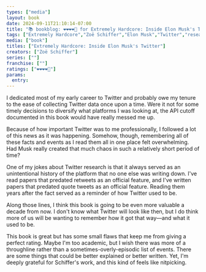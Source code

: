 ```yaml
---
types: ["media"]
layout: book
date: 2024-09-11T21:10:14-07:00
title: "📚 bookblog: ❤️❤️❤️❤️🖤 for Extremely Hardcore: Inside Elon Musk's Twitter, by Zoë Schiffer"
tags: ["Extremely Hardcore","Zoë Schiffer","Elon Musk","Twitter","research"]
media: ["book"]
titles: ["Extremely Hardcore: Inside Elon Musk's Twitter"]
creators: ["Zoë Schiffer"]
series: [""]
franchise: [""]
ratings: ["❤️❤️❤️❤️🖤"]
params:
  entry:
---
```


I dedicated most of my early career to Twitter and probably owe my tenure to the ease of collecting Twitter data once upon a time. Were it not for some timely decisions to diversify what platforms I was looking at, the API cutoff documented in this book would have really messed me up.

Because of how important Twitter was to me professionally, I followed a lot of this news as it was happening. Somehow, though, remembering all of these facts and events as I read them all in one place felt overwhelming. Had Musk really created that much chaos in such a relatively short period of time?

One of my jokes about Twitter research is that it always served as an unintentional history of the platform that no one else was writing down. I've read papers that predated retweets as an official feature, and I've written papers that predated quote tweets as an official feature. Reading them years after the fact served as a reminder of how Twitter used to be.

Along those lines, I think this book is going to be even more valuable a decade from now. I don't know what Twitter will look like then, but I do think more of us will be wanting to remember how it got that way—and what it used to be.

This book is great but has some small flaws that keep me from giving a perfect rating. Maybe I'm too academic, but I wish there was more of a throughline rather than a sometimes-overly-episodic list of events. There are some things that could be better explained or better written. Yet, I'm deeply grateful for Schiffer's work, and this kind of feels like nitpicking.
